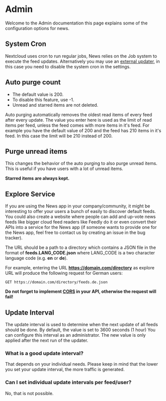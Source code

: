 # Admin
Welcome to the Admin documentation this page explains some of the configuration options for news.
## System Cron
Nextcloud uses cron to run regular jobs, News relies on the Job system to execute the feed updates.
Alternatively you may use an [external updater](https://nextcloud.github.io/news/clients/#update-clients), in this case you need to disable the system cron in the settings.

## Auto purge count
- The default value is 200.
- To disable this feature, use -1.
- Unread and starred items are not deleted.

Auto purging automatically removes the oldest read items of every feed after every update.
The value you enter here is used as the limit of read items per feed, unless the feed comes with more items in it's feed.
For example you have the default value of 200 and the feed has 210 items in it's feed.
In this case the limit will be 210 instead of 200.

## Purge unread items
This changes the behavior of the auto purging to also purge unread items. This is useful if you have users with a lot of unread items.

**Starred items are always kept.**

## Explore Service
If you are using the News app in your company/community, it might be interesting to offer your users a bunch of easily to discover default feeds. You could also create a website where people can add and up-vote news feeds like bigger cloud feed readers like Feedly do it or even convert their APIs into a service for the News app (if someone wants to provide one for the News app, feel free to contact us by creating an issue in the bug tracker).

The URL should be a path to a directory which contains a JSON file in the format of **feeds.LANG_CODE.json** where LANG_CODE is a two character language code (e.g. **en** or **de**).

For example, entering the URL **https://domain.com/directory** as explore URL will produce the following request for German users:

    GET https://domain.com/directory/feeds.de.json

**Do not forget to implement [CORS](https://developer.mozilla.org/en-US/docs/Web/HTTP/Access_control_CORS) in your API, otherwise the request will fail!**

## Update Interval
The update interval is used to determine when the next update of all feeds should be done.
By default, the value is set to 3600 seconds (1 hour) You can configure this interval as an administrator.
The new value is only applied after the next run of the updater.

### What is a good update interval?
That depends on your individual needs.
Please keep in mind that the lower you set your update interval, the more traffic is generated.

### Can I set individual update intervals per feed/user?
No, that is not possible.